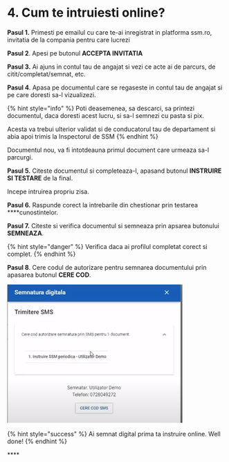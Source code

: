 # 4. Cum te intruiesti online?

####  

**Pasul 1.** Primesti pe emailul cu care te-ai inregistrat in platforma ssm.ro, invitatia de la compania pentru care lucrezi

**Pasul 2**. Apesi pe butonul **ACCEPTA INVITATIA**

**Pasul 3.** Ai ajuns in contul tau de angajat si vezi ce acte ai de parcurs, de citit/completat/semnat, etc.

**Pasul 4**. Apasa pe documentul care se regaseste in contul tau de angajat si pe care doresti sa-l vizualizezi. 

{% hint style="info" %}
Poti deasemenea, sa descarci, sa printezi documentul, daca doresti acest lucru, si sa-l semnezi cu pasta si pix. 

Acesta va trebui ulterior validat si de conducatorul tau de departament si abia apoi trimis la Inspectorul de SSM
{% endhint %}

Documentul nou, va fi intotdeauna primul document care urmeaza sa-l parcurgi.

 **Pasul 5.** Citeste documentul si completeaza-l, apasand butonul **INSTRUIRE SI TESTARE** de la final.

Incepe intruirea propriu zisa.

 **Pasul 6.** Raspunde corect la intrebarile din chestionar prin testarea ****cunostintelor.

**Pasul 7.** Citeste si verifica documentul si semneaza prin apsarea butonului **SEMNEAZA**.

{% hint style="danger" %}
Verifica daca ai profilul completat corect si complet.
{% endhint %}

**Pasul 8**. Cere codul de autorizare pentru semnarea documentului prin apasarea butonul **CERE COD**.

![](../.gitbook/assets/image%20%2817%29.png)



{% hint style="success" %}
Ai semnat digital prima ta instruire online. Well done!
{% endhint %}

\*\*\*\*

